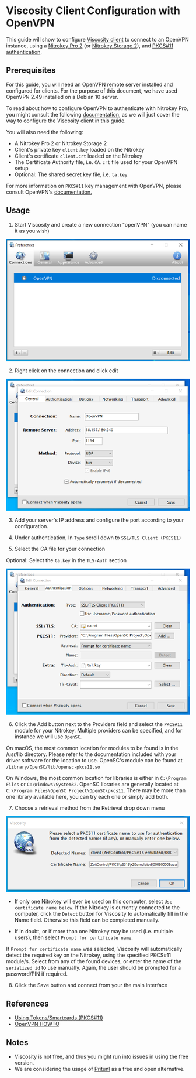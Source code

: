 # Viscosity Client Configuration with OpenVPN

This guide will show to configure [Viscosity client](https://www.sparklabs.com/viscosity/) to connect to an OpenVPN instance, using a [Nitrokey Pro 2](https://shop.nitrokey.com/shop/product/nk-pro-2-nitrokey-pro-2-3) (or [Nitrokey Storage 2](https://shop.nitrokey.com/shop/product/nitrokey-storage-2-56)), and [PKCS#11 authentication](https://openvpn.net/community-resources/how-to/#what-is-pkcs11).

## Prerequisites

For this guide, you will need an OpenVPN remote server installed and configured for clients. For the purpose of this document, we have used OpenVPN 2.49 installed on a Debian 10 server. 

To read about how to configure OpenVPN to authenticate with Nitrokey Pro, you might consult the following [documentation](https://docs.nitrokey.com/storage/linux/openvpn-configuration-with-easyrsa.html), as we will just cover the way to configure the Viscosity client in this guide. 

You will also need the following:

- A Nitrokey Pro 2 or Nitrokey Storage 2
- Client's private key `client.key` loaded on the Nitrokey
- Client's certificate `client.crt` loaded on the Nitrokey
- The Certificate Authority file, i.e. `CA.crt` file used for your OpenVPN setup
- Optional: The shared secret key file, i.e. `ta.key` 

For more information on `PKCS#11` key management with OpenVPN, please consult OpenVPN's [documentation.](https://openvpn.net/community-resources/how-to/)

## Usage

1. Start Viscosity and create a new connection "openVPN" (you can name it as you wish)

![](./images/viscosity/viscosity-1.jpg)

2. Right click on the connection and click edit

![](./images/viscosity/viscosity-2.jpg)

3. Add your server's IP address and configure the port according to your configuration.

4. Under authentication, In `Type` scroll down to `SSL/TLS Client (PKCS11)`

5.  Select the CA file for your connection  

Optional: Select the `ta.key` in the `TLS-Auth` section

![](./images/viscosity/viscosity-3.jpg)

6.  Click the Add button next to the Providers field and select the `PKCS#11` module for your Nitrokey. Multiple providers can be specified, and for instance we will use `OpenSC`. 

On macOS, the most common location for modules to be found is in the /usr/lib directory. Please refer to the documentation included with your driver software for the location to use. OpenSC's module can be found at `/Library/OpenSC/lib/opensc-pkcs11.so`

On Windows, the most common location for libraries is either in `C:\Program Files` or `C:\Windows\System32`. OpenSC libraries are generally located at `C:\Program Files\OpenSC Project\OpenSC\pkcs11`. There may be more than one library available here, you can try each one or simply add both.

7.  Choose a retrieval method from the Retrieval drop down menu

![](./images/viscosity/viscosity-4.jpg)

  - If only one Nitrokey will ever be used on this computer, select `Use certificate name below`. If the Nitrokey is currently connected to the computer, click the `Detect` button for Viscosity to automatically fill in the Name field. Otherwise this field can be completed manually.

  - If in doubt, or if more than one Nitrokey may be used (i.e. multiple users), then select `Prompt for certificate name`. 

If `Prompt for certificate name` was selected, Viscosity will automatically detect the required key on the Nitrokey, using the specified PKCS#11 module/s. Select from any of the found devices, or enter the name of the `serialized id` to use manually. Again, the user should be prompted for a password/PIN if required.

8. Click the Save button and connect from your the main interface

## References

- [Using Tokens/Smartcards (PKCS#11)](https://www.sparklabs.com/support/kb/article/using-tokens-smartcards-pkcs-11/)
- [OpenVPN HOWTO](https://openvpn.net/community-resources/how-to/)

## Notes

- Viscosity is not free, and thus you might run into issues in using the free version. 
- We are considering the usage of [Pritunl](https://client.pritunl.com/) as a free and open alternative. 

